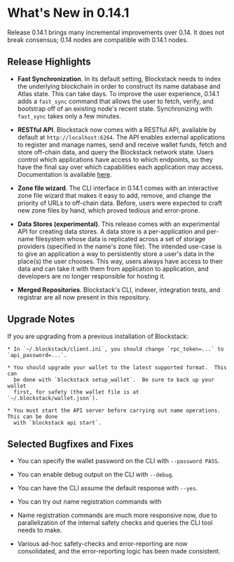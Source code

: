 What's New in 0.14.1
====================

Release 0.14.1 brings many incremental improvements over 0.14.  It does not
break consensus; 0.14 nodes are compatible with 0.14.1 nodes.

Release Highlights
------------------

* **Fast Synchronization**.  In its default setting, Blockstack needs to index
the underlying blockchain in order to construct its name database and Atlas
state.  This can take days.  To improve the user experience, 0.14.1 adds a
`fast_sync` command that allows the user to fetch, verify, and bootstrap off of
an existing node's recent state.  Synchronizing with `fast_sync` takes only
a few minutes.

* **RESTful API**.  Blockstack now comes with a RESTful API, available by
default at `http://localhost:6264`.  The API enables external applications to
register and manage names, send and receive wallet funds, fetch and store
off-chain data, and query the Blockstack network state.  Users control which
applications have access to which endpoints, so they have the final say over
which capabilities each application may access.  Documentation is available
[here](https://github.com/blockstack/blockstack-core/tree/master/api).

* **Zone file wizard**.  The CLI interface in 0.14.1 comes with an interactive
zone file wizard that makes it easy to add, remove, and change the priority of
URLs to off-chain data.  Before, users were expected to craft new zone files by
hand, which proved tedious and error-prone.

* **Data Stores (experimental)**.  This release comes with an experimental API
for creating data stores.  A data store is a per-application and per-name
filesystem whose data is replicated across a set of storage providers (specified
in the name's zone file).  The intended use-case is to give an application a way to 
persistently store a user's data in the place(s) the user chooses.  This way, users
always have access to their data and can take it with them from application to
application, and developers are no longer responsible for hosting it.

* **Merged Repositories**.  Blockstack's CLI, indexer, integration tests, and
  registrar are all now present in this repository.

Upgrade Notes
-------------

If you are upgrading from a previous installation of Blockstack:

    * In `~/.blockstack/client.ini`, you should change `rpc_token=...` to
    `api_password=...`.

    * You should upgrade your wallet to the latest supported format.  This can
      be done with `blockstack setup_wallet`.  Be sure to back up your wallet
      first, for safety (the wallet file is at `~/.blockstack/wallet.json`).

    * You must start the API server before carrying out name operations.  This can be done
      with `blockstack api start`.

Selected Bugfixes and Fixes
---------------------------

* You can specify the wallet password on the CLI with `--password PASS`.

* You can enable debug output on the CLI with `--debug`.

* You can have the CLI assume the default response with `--yes`.

* You can try out name registration commands with 

* Name registration commands are much more responsive now, due to
parallelization of the internal safety checks and queries the CLI tool needs
to make.

* Various ad-hoc safety-checks and error-reporting are now consolidated,
and the error-reporting logic has been made consistent.


